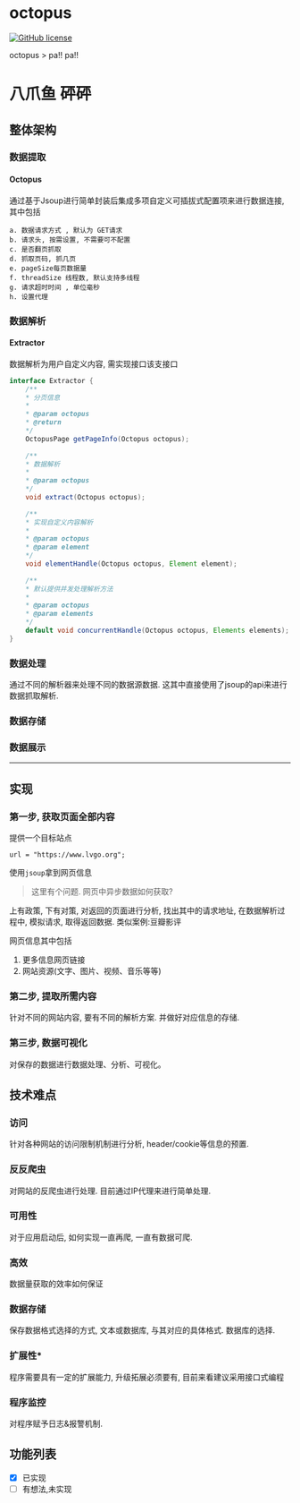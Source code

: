 # octopus

[![GitHub license](https://img.shields.io/github/license/lvgocc/octopus)](https://github.com/lvgocc/octopus/blob/master/LICENSE)

octopus > pa!! pa!!


# 八爪鱼 砰砰

## 整体架构


### 数据提取

#### Octopus


通过基于Jsoup进行简单封装后集成多项自定义可插拔式配置项来进行数据连接, 其中包括
```$xslt
a. 数据请求方式 , 默认为 GET请求
b. 请求头, 按需设置, 不需要可不配置
c. 是否翻页抓取
d. 抓取页码, 抓几页
e. pageSize每页数据量
f. threadSize 线程数, 默认支持多线程
g. 请求超时时间 , 单位毫秒
h. 设置代理
```


### 数据解析


#### Extractor

数据解析为用户自定义内容, 需实现接口该支接口

```java
interface Extractor {
    /**
    * 分页信息
    * 
    * @param octopus 
    * @return 
    */
    OctopusPage getPageInfo(Octopus octopus);
    
    /**
    * 数据解析
    * 
    * @param octopus
    */
    void extract(Octopus octopus);
    
    /**
    * 实现自定义内容解析
    * 
    * @param octopus
    * @param element
    */
    void elementHandle(Octopus octopus, Element element);
    
    /**
    * 默认提供并发处理解析方法
    * 
    * @param octopus
    * @param elements
    */
    default void concurrentHandle(Octopus octopus, Elements elements);
}
```


### 数据处理

通过不同的解析器来处理不同的数据源数据. 这其中直接使用了jsoup的api来进行数据抓取解析.

### 数据存储


### 数据展示


----


## 实现

### 第一步, 获取页面全部内容

提供一个目标站点
```
url = "https://www.lvgo.org";
```

使用``jsoup``拿到网页信息

> 这里有个问题. 网页中异步数据如何获取?

上有政策, 下有对策, 对返回的页面进行分析, 找出其中的请求地址, 在数据解析过程中, 模拟请求, 取得返回数据. 类似案例:豆瓣影评

网页信息其中包括

1. 更多信息网页链接
2. 网站资源(文字、图片、视频、音乐等等)

### 第二步, 提取所需内容

针对不同的网站内容, 要有不同的解析方案. 并做好对应信息的存储.

### 第三步, 数据可视化

对保存的数据进行数据处理、分析、可视化。

## 技术难点

### 访问

针对各种网站的访问限制机制进行分析, header/cookie等信息的预置.

### 反反爬虫

对网站的反爬虫进行处理. 目前通过IP代理来进行简单处理.

### 可用性

对于应用启动后, 如何实现一直再爬, 一直有数据可爬.

### 高效

数据量获取的效率如何保证

### 数据存储

保存数据格式选择的方式, 文本或数据库, 与其对应的具体格式. 数据库的选择.

### 扩展性*

程序需要具有一定的扩展能力, 升级拓展必须要有, 目前来看建议采用接口式编程

### 程序监控

对程序赋予日志&报警机制.

## 功能列表

- [X] 已实现
- [ ] 有想法,未实现